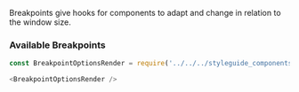 <div class="component-desc"><p>Breakpoints give hooks for components to adapt and change in relation to the window size.</p></div>

<div class="doc-section-divider"></div>


### Available Breakpoints

```js noeditor
const BreakpointOptionsRender = require('../../../styleguide_components/BreakpointTable').BreakpointOptionsRender;

<BreakpointOptionsRender />
```


